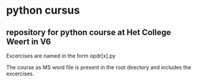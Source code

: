 # python cursus
## repository for python course at Het College Weert in V6
Excercises are named in the form opdr[x].py

The course as MS word file is present in the root directory and includes the excercises.
